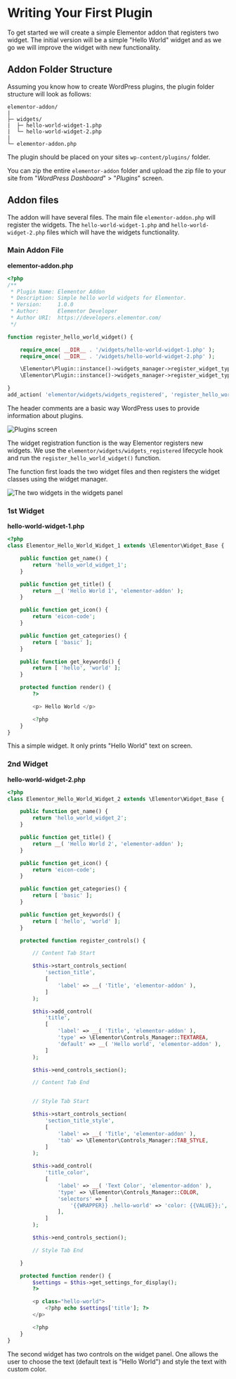 # Writing Your First Plugin

To get started we will create a simple Elementor addon that registers two widget. The initial version will be a simple "Hello World" widget and as we go we will improve the widget with new functionality.

## Addon Folder Structure

Assuming you know how to create WordPress plugins, the plugin folder structure will look as follows:

```
elementor-addon/
|
├─ widgets/
|  ├─ hello-world-widget-1.php
|  └─ hello-world-widget-2.php
|
└─ elementor-addon.php
```

The plugin should be placed on your sites `wp-content/plugins/` folder.

You can zip the entire `elementor-addon` folder and upload the zip file to your site from "_WordPress Dashboard_" > "_Plugins_" screen.

## Addon files

The addon will have several files. The main file `elementor-addon.php` will register the widgets. The `hello-world-widget-1.php` and `hello-world-widget-2.php` files which will have the widgets functionality.

### Main Addon File

**elementor-addon.php**

```php
<?php
/**
 * Plugin Name: Elementor Addon
 * Description: Simple hello world widgets for Elementor.
 * Version:     1.0.0
 * Author:      Elementor Developer
 * Author URI:  https://developers.elementor.com/
 */

function register_hello_world_widget() {

	require_once( __DIR__ . '/widgets/hello-world-widget-1.php' );
	require_once( __DIR__ . '/widgets/hello-world-widget-2.php' );

	\Elementor\Plugin::instance()->widgets_manager->register_widget_type( new \Elementor_Hello_World_Widget_1() );
	\Elementor\Plugin::instance()->widgets_manager->register_widget_type( new \Elementor_Hello_World_Widget_2() );

}
add_action( 'elementor/widgets/widgets_registered', 'register_hello_world_widget' );
```

The header comments are a basic way WordPress uses to provide information about plugins.

![Plugins screen](/assets/img/elementor-addon-plugin-screen.png)

The widget registration function is the way Elementor registers new widgets. We use the `elementor/widgets/widgets_registered` lifecycle hook and run the `register_hello_world_widget()` function.

The function first loads the two widget files and then registers the widget classes using the widget manager.

![The two widgets in the widgets panel](/assets/img/elementor-addon-widgets.png)

### 1st Widget

**hello-world-widget-1.php**

```php
<?php
class Elementor_Hello_World_Widget_1 extends \Elementor\Widget_Base {

	public function get_name() {
		return 'hello_world_widget_1';
	}

	public function get_title() {
		return __( 'Hello World 1', 'elementor-addon' );
	}

	public function get_icon() {
		return 'eicon-code';
	}

	public function get_categories() {
		return [ 'basic' ];
	}

	public function get_keywords() {
		return [ 'hello', 'world' ];
	}

	protected function render() {
		?>

		<p> Hello World </p>

		<?php
	}
}
```

This a simple widget. It only prints "Hello World" text on screen.

### 2nd Widget

**hello-world-widget-2.php**

```php
<?php
class Elementor_Hello_World_Widget_2 extends \Elementor\Widget_Base {

	public function get_name() {
		return 'hello_world_widget_2';
	}

	public function get_title() {
		return __( 'Hello World 2', 'elementor-addon' );
	}

	public function get_icon() {
		return 'eicon-code';
	}

	public function get_categories() {
		return [ 'basic' ];
	}

	public function get_keywords() {
		return [ 'hello', 'world' ];
	}

	protected function register_controls() {

		// Content Tab Start

		$this->start_controls_section(
			'section_title',
			[
				'label' => __( 'Title', 'elementor-addon' ),
			]
		);

		$this->add_control(
			'title',
			[
				'label' => __( 'Title', 'elementor-addon' ),
				'type' => \Elementor\Controls_Manager::TEXTAREA,
				'default' => __( 'Hello world', 'elementor-addon' ),
			]
		);

		$this->end_controls_section();

		// Content Tab End


		// Style Tab Start

		$this->start_controls_section(
			'section_title_style',
			[
				'label' => __( 'Title', 'elementor-addon' ),
				'tab' => \Elementor\Controls_Manager::TAB_STYLE,
			]
		);

		$this->add_control(
			'title_color',
			[
				'label' => __( 'Text Color', 'elementor-addon' ),
				'type' => \Elementor\Controls_Manager::COLOR,
				'selectors' => [
					'{{WRAPPER}} .hello-world' => 'color: {{VALUE}};',
				],
			]
		);

		$this->end_controls_section();

		// Style Tab End

	}

	protected function render() {
		$settings = $this->get_settings_for_display();
		?>

		<p class="hello-world">
			<?php echo $settings['title']; ?>
		</p>

		<?php
	}
}
```

The second widget has two controls on the widget panel. One allows the user to choose the text (default text is "Hello World") and style the text with custom color.

